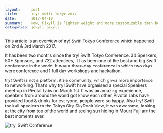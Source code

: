 ```yaml
---
layout:     post
title:      try! Swift Tokyo 2017 
date:       2017-04-10
summary:    Now, Pixyll is lighter weight and more customizable than before.
categories: jekyll pixyll
---
```


This article is an overview of try! Swift Tokyo Conference which happened on 2nd & 3rd March 2017.

It has been two months since the try! Swift Tokyo Conference. 34 Speakers, 50+ Sponsors, and 732 attendees, it has been one of the best and big Swift conference in the world. It was a three-day conference in which two days were conference and 1 full day workshops and hackathon.

try! Swift is not a platform, it’s a community, which gives more importance to networking. That’s why try! Swift have organised a special Speakers meet-up in Pivotal Labs on March 1st. It was an amazing experience, speakers from around the world got know each other, Pivotal Labs have provided food & drinks for everyone, people were so happy. Also try! Swift took all speakers to the Tokyo City SkyDeck View, it was awesome, looking at the city from top of the world and seeing sun hiding in Mount Fuji are the best moments ever.

![try! Swift Conference]()


<!-- Pixyll now features:

* Line anchors in code blocks and new syntax highlighting
* A customizable variables file
* Modular, and lighter weight CSS
* No more `max-width` media queries -->

